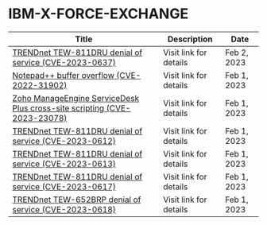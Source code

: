 

# IBM-X-FORCE-EXCHANGE

 |Title|Description|Date|
 |---|---|---|
 |[TRENDnet TEW-811DRU denial of service (CVE-2023-0637)](https://exchange.xforce.ibmcloud.com/activity/list?filter=Vulnerabilities)|Visit link for details|Feb 2, 2023|
 |[Notepad++ buffer overflow (CVE-2022-31902)](https://exchange.xforce.ibmcloud.com/activity/list?filter=Vulnerabilities)|Visit link for details|Feb 1, 2023|
 |[Zoho ManageEngine ServiceDesk Plus cross-site scripting (CVE-2023-23078)](https://exchange.xforce.ibmcloud.com/activity/list?filter=Vulnerabilities)|Visit link for details|Feb 1, 2023|
 |[TRENDnet TEW-811DRU denial of service (CVE-2023-0612)](https://exchange.xforce.ibmcloud.com/activity/list?filter=Vulnerabilities)|Visit link for details|Feb 1, 2023|
 |[TRENDnet TEW-811DRU denial of service (CVE-2023-0613)](https://exchange.xforce.ibmcloud.com/activity/list?filter=Vulnerabilities)|Visit link for details|Feb 1, 2023|
 |[TRENDnet TEW-811DRU denial of service (CVE-2023-0617)](https://exchange.xforce.ibmcloud.com/activity/list?filter=Vulnerabilities)|Visit link for details|Feb 1, 2023|
 |[TRENDnet TEW-652BRP denial of service (CVE-2023-0618)](https://exchange.xforce.ibmcloud.com/activity/list?filter=Vulnerabilities)|Visit link for details|Feb 1, 2023|
 